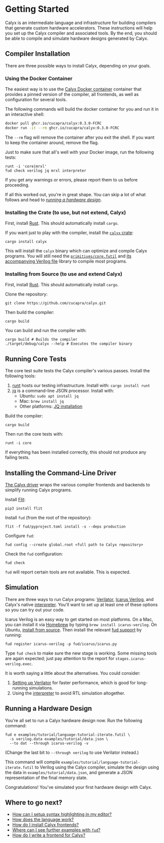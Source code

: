 # Getting Started

Calyx is an intermediate language and infrastructure for building compilers
that generate custom hardware accelerators.
These instructions will help you set up the Calyx compiler and associated
tools.
By the end, you should be able to compile and simulate hardware designs
generated by Calyx.

## Compiler Installation

There are three possible ways to install Calyx, depending on your goals.

### Using the Docker Container

The easiest way is to use the [Calyx Docker container][calyx-docker] container that provides a pinned version of the compiler, all frontends, as well as configuration for several tools.

The following commands will build the docker container for you and run it in an interactive shell:

```sh
docker pull ghcr.io/cucapra/calyx:0.3.0-FCRC
docker run -it --rm ghcr.io/cucapra/calyx:0.3.0-FCRC
```

The `--rm` flag will remove the container after you exit the shell. If you want to keep the container around, remove the flag.

Just to make sure that all's well with your Docker image, run the following tests:
```
runt -i 'core|mrxl'
fud check verilog jq mrxl interpreter
```

If you get any warnings or errors, please report them to us before proceeding.

If all this worked out, you're in great shape.
You can skip a lot of what follows and head to [*running a hardware design*][hw-design].


### Installing the Crate (to use, but not extend, Calyx)

First, install [Rust][rust].
This should automatically install `cargo`.

If you want just to play with the compiler, install the [`calyx` crate][calyx-crate]:
```
cargo install calyx
```
This will install the `calyx` binary which can optimize and compile Calyx programs. You will still need the [`primitives/core.futil`][core-lib] and [its accompanying Verilog file](https://github.com/cucapra/calyx/blob/master/primitives/core.sv) library to compile most programs.

### Installing from Source (to use and extend Calyx)

First, install [Rust][rust].
This should automatically install `cargo`.

Clone the repository:
```
git clone https://github.com/cucapra/calyx.git
```
Then build the compiler:
```
cargo build
```

You can build and run the compiler with:
```
cargo build # Builds the compiler
./target/debug/calyx --help # Executes the compiler binary
```

## Running Core Tests

The core test suite tests the Calyx compiler's various passes.
Install the following tools:
  1. [runt][] hosts our testing infrastructure. Install with:
  `cargo install runt`
  2. [jq][] is a command-line JSON processor. Install with:
     * Ubuntu: `sudo apt install jq`
     * Mac: `brew install jq`
     * Other platforms: [JQ installation][jq-install]

Build the compiler:
```
cargo build
```
Then run the core tests with:
```
runt -i core
```

If everything has been installed correctly, this should not produce any failing
tests.

## Installing the Command-Line Driver

[The Calyx driver](./fud) wraps the various compiler frontends and
backends to simplify running Calyx programs.

Install [Flit][]:
```
pip3 install flit
```

Install `fud` (from the root of the repository):
```
flit -f fud/pyproject.toml install -s --deps production
```
Configure `fud`:
```
fud config --create global.root <full path to Calyx repository>
```
Check the `fud` configuration:
```
fud check
```

`fud` will report certain tools are not available. This is expected.

## Simulation

There are three ways to run Calyx programs:
[Verilator][], [Icarus Verilog][], and Calyx's native [interpreter][].
You'll want to set up at least one of these options so you can try out your code.

Icarus Verilog is an easy way to get started on most platforms.
On a Mac, you can install it via [Homebrew][] by typing `brew install icarus-verilog`.
On Ubuntu, [install from source][icarus-install-source].
Then install the relevant [fud support][fud-icarus] by running:

    fud register icarus-verilog -p fud/icarus/icarus.py

Type `fud check` to make sure the new stage is working.
Some missing tools are again expected; just pay attention to the report for `stages.icarus-verilog.exec`.

It is worth saying a little about the alternatives.
You could consider:
1. [Setting up Verilator][fud-verilator] for faster performance, which is good for long-running simulations.
2. Using the [interpreter][] to avoid RTL simulation altogether.

## Running a Hardware Design

You're all set to run a Calyx hardware design now. Run the following command:
```
fud e examples/tutorial/language-tutorial-iterate.futil \
  -s verilog.data examples/tutorial/data.json \
  --to dat --through icarus-verilog -v
```

(Change the last bit to `--through verilog` to use Verilator instead.)

This command will compile `examples/tutorial/language-tutorial-iterate.futil` to Verilog
using the Calyx compiler, simulate the design using the data in `examples/tutorial/data.json`, and generate a JSON representation of the
final memory state.

Congratulations! You've simulated your first hardware design with Calyx.

## Where to go next?

- [How can I setup syntax highlighting in my editor?](./tools/editor-highlighting.md)
- [How does the language work?](./tutorial/language-tut.md)
- [How do I install Calyx frontends?](./fud/index.html#dahlia-fronted)
- [Where can I see further examples with `fud`?](./fud/examples.md)
- [How do I write a frontend for Calyx?](./tutorial/frontend-tut.md)


[rust]: https://doc.rust-lang.org/cargo/getting-started/installation.html
[runt]: https://github.com/rachitnigam/runt
[vcdump]: https://github.com/sgpthomas/vcdump
[verilator]: https://www.veripool.org/wiki/verilator
[verilator-install]: https://www.veripool.org/projects/verilator/wiki/Installing
[icarus verilog]: http://iverilog.icarus.com
[jq]: https://stedolan.github.io/jq/
[jq-install]: https://stedolan.github.io/jq/
[frontends]: ./frontends/index.md
[calyx-py]: ./calyx-py.md
[flit]: https://flit.readthedocs.io/en/latest/
[vcd]: https://en.wikipedia.org/wiki/Value_change_dump
[dahlia]: https://github.com/cucapra/dahlia
[dahlia-install]: https://github.com/cucapra/dahlia#set-it-up
[sbt]: https://www.scala-sbt.org/download.html
[interpreter]: ./interpreter.md
[homebrew]: https://brew.sh
[fud-icarus]: ./fud/index.md#icarus-verilog
[fud-verilator]: ./fud/index.md#verilator
[icarus-install-source]: https://iverilog.fandom.com/wiki/Installation_Guide#Installation_From_Source
[calyx-crate]: https://crates.io/crates/calyx
[core-lib]: https://github.com/cucapra/calyx/blob/master/primitives/core.futil
[calyx-docker]: https://github.com/cucapra/calyx/pkgs/container/calyx
[hw-design]: ./intro.md#running-a-hardware-design
